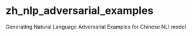 # zh_nlp_adversarial_examples
Generating Natural Language Adversarial Examples for Chinese NLI model

